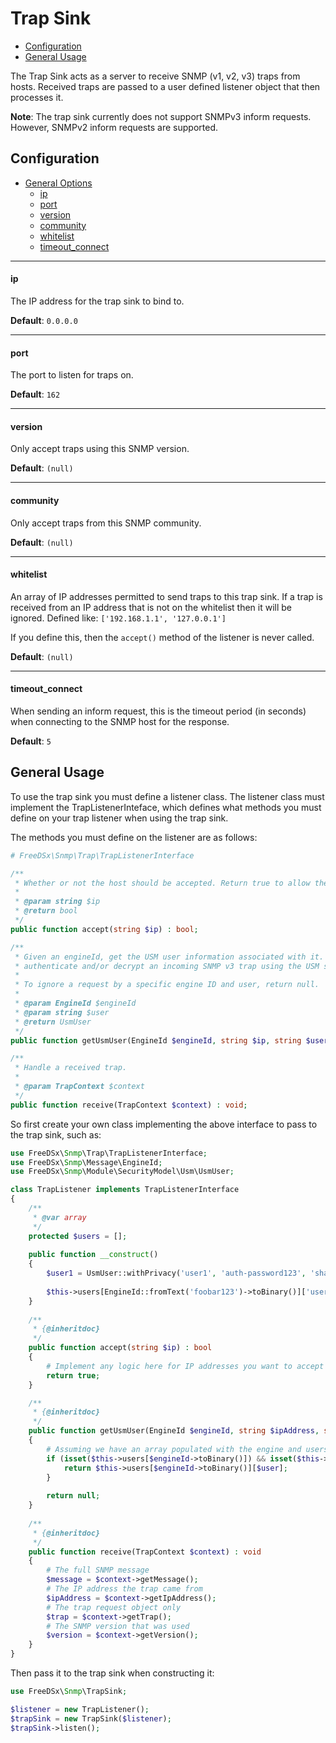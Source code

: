 Trap Sink
================

* [Configuration](#configuration)
* [General Usage](#general-usage)

The Trap Sink acts as a server to receive SNMP (v1, v2, v3) traps from hosts. Received traps are passed to a user defined
listener object that then processes it. 

**Note**: The trap sink currently does not support SNMPv3 inform requests. However, SNMPv2 inform requests are supported.

## Configuration

* [General Options](#general-options)
    * [ip](#ip)
    * [port](#port)
    * [version](#version)
    * [community](#community)
    * [whitelist](#whitelist)
    * [timeout_connect](#timeout_connect)

------------------
#### ip

The IP address for the trap sink to bind to.

**Default**: `0.0.0.0`

------------------
#### port

The port to listen for traps on.

**Default**: `162`

------------------
#### version

Only accept traps using this SNMP version.

**Default**: `(null)`

------------------
#### community

Only accept traps from this SNMP community.

**Default**: `(null)`

------------------
#### whitelist

An array of IP addresses permitted to send traps to this trap sink. If a trap is received from an IP address that is not
on the whitelist then it will be ignored. Defined like: `['192.168.1.1', '127.0.0.1']`

If you define this, then the `accept()` method of the listener is never called.

**Default**: `(null)`

------------------
#### timeout_connect

When sending an inform request, this is the timeout period (in seconds) when connecting to the SNMP host for the response.

**Default**: `5`
    
## General Usage

To use the trap sink you must define a listener class. The listener class must implement the TrapListenerInteface, which
defines what methods you must define on your trap listener when using the trap sink.

The methods you must define on the listener are as follows:

```php
# FreeDSx\Snmp\Trap\TrapListenerInterface

/**
 * Whether or not the host should be accepted. Return true to allow the trap, return false to deny it.
 *
 * @param string $ip
 * @return bool
 */
public function accept(string $ip) : bool;

/**
 * Given an engineId, get the USM user information associated with it. This information is used to potentially
 * authenticate and/or decrypt an incoming SNMP v3 trap using the USM security model.
 *
 * To ignore a request by a specific engine ID and user, return null.
 *
 * @param EngineId $engineId
 * @param string $user
 * @return UsmUser
 */
public function getUsmUser(EngineId $engineId, string $ip, string $user) : ?UsmUser;

/**
 * Handle a received trap.
 *
 * @param TrapContext $context
 */
public function receive(TrapContext $context) : void;
```

So first create your own class implementing the above interface to pass to the trap sink, such as:

```php
use FreeDSx\Snmp\Trap\TrapListenerInterface;
use FreeDSx\Snmp\Message\EngineId;
use FreeDSx\Snmp\Module\SecurityModel\Usm\UsmUser;

class TrapListener implements TrapListenerInterface
{
    /**
     * @var array
     */    
    protected $users = [];
    
    public function __construct()
    {
        $user1 = UsmUser::withPrivacy('user1', 'auth-password123', 'sha512', 'priv-password123','aes128');
        
        $this->users[EngineId::fromText('foobar123')->toBinary()]['user1'] = $user1;
    }
    
    /**
     * {@inheritdoc}
     */
    public function accept(string $ip) : bool
    {
        # Implement any logic here for IP addresses you want to accept / decline...
        return true;
    }

    /**
     * {@inheritdoc}
     */
    public function getUsmUser(EngineId $engineId, string $ipAddress, string $user) : ?UsmUser
    {
        # Assuming we have an array populated with the engine and users associated with it...
        if (isset($this->users[$engineId->toBinary()]) && isset($this->>users[$engineId->toBinary()][$user])) {
            return $this->users[$engineId->toBinary()][$user];            
        }
        
        return null;
    }
    
    /**
     * {@inheritdoc}
     */
    public function receive(TrapContext $context) : void
    {
        # The full SNMP message
        $message = $context->getMessage();
        # The IP address the trap came from
        $ipAddress = $context->getIpAddress();
        # The trap request object only
        $trap = $context->getTrap();
        # The SNMP version that was used
        $version = $context->getVersion();
    }
}
```

Then pass it to the trap sink when constructing it:

```php
use FreeDSx\Snmp\TrapSink;

$listener = new TrapListener();
$trapSink = new TrapSink($listener);
$trapSink->listen();
```
